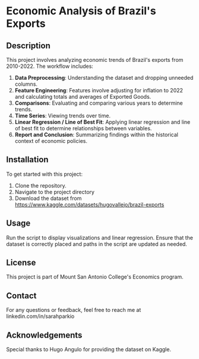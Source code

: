 # Economic Analysis of Brazil's Exports

## Description

This project involves analyzing economic trends of Brazil's exports from 2010-2022. The workflow includes:

1. **Data Preprocessing**: Understanding the dataset and dropping unneeded columns.
2. **Feature Engineering**: Features involve adjusting for inflation to 2022 and calculating totals and averages of Exported Goods.
3. **Comparisons**: Evaluating and comparing various years to determine trends.
4. **Time Series**: Viewing trends over time.
5. **Linear Regression / Line of Best Fit**: Applying linear regression and line of best fit to determine relationships between variables.
6. **Report and Conclusion**: Summarizing findings within the historical context of economic policies.

## Installation

To get started with this project:

1. Clone the repository.
2. Navigate to the project directory
3. Download the dataset from https://www.kaggle.com/datasets/hugovallejo/brazil-exports

## Usage

Run the script to display visualizations and linear regression.  Ensure that the dataset is correctly placed and paths in the script are updated as needed.

## License

This project is part of Mount San Antonio College's Economics program.

## Contact

For any questions or feedback, feel free to reach me at linkedin.com/in/sarahparkio

## Acknowledgements

Special thanks to Hugo Angulo for providing the dataset on Kaggle.
